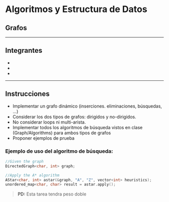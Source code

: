 # Algoritmos y Estructura de Datos
## Grafos
--------

## Integrantes
- 
- 
- 

----

## Instrucciones

* Implementar un grafo dinámico (inserciones. eliminaciones, búsquedas, ...)
* Considerar los dos tipos de grafos: dirigidos y no-dirigidos.
* No considerar loops ni multi-arista. 
* Implementar todos los algoritmos de búsqueda vistos en clase (Graph/Algorithms) para ambos tipos de grafos
* Proponer ejemplos de prueba

### Ejemplo de uso del algoritmo de búsqueda:
```cpp
//Given the graph
DirectedGraph<char, int> graph;

//Apply the A* algorithm
AStar<char, int> astar(&graph, "A", "Z", vector<int> heuristics);
unordered_map<char, char> result = astar.apply();
```

> **PD:** Esta tarea tendra peso doble
